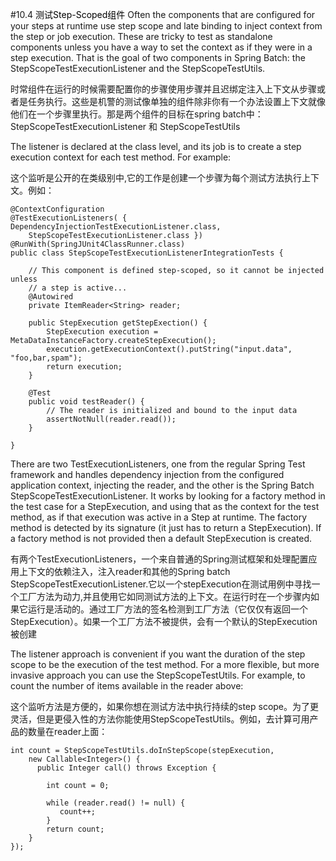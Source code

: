 #10.4 <a title="Testing Step-Scoped Components" style="color:black;">测试Step-Scoped组件</a>
Often the components that are configured for your steps at runtime use step scope and late binding to inject context from the step or job execution. These are tricky to test as standalone components unless you have a way to set the context as if they were in a step execution. That is the goal of two components in Spring Batch: the StepScopeTestExecutionListener and the StepScopeTestUtils.

时常组件在运行的时候需要配置你的步骤使用步骤并且迟绑定注入上下文从步骤或者是任务执行。这些是机警的测试像单独的组件除非你有一个办法设置上下文就像他们在一个步骤里执行。那是两个组件的目标在spring batch中：StepScopeTestExecutionListener 和 StepScopeTestUtils

The listener is declared at the class level, and its job is to create a step execution context for each test method. For example:

这个监听是公开的在类级别中,它的工作是创建一个步骤为每个测试方法执行上下文。例如：


	@ContextConfiguration
	@TestExecutionListeners( { DependencyInjectionTestExecutionListener.class,
	    StepScopeTestExecutionListener.class })
	@RunWith(SpringJUnit4ClassRunner.class)
	public class StepScopeTestExecutionListenerIntegrationTests {
	
	    // This component is defined step-scoped, so it cannot be injected unless
	    // a step is active...
	    @Autowired
	    private ItemReader<String> reader;
	
	    public StepExecution getStepExection() {
	        StepExecution execution = MetaDataInstanceFactory.createStepExecution();
	        execution.getExecutionContext().putString("input.data", "foo,bar,spam");
	        return execution;
	    }
	
	    @Test
	    public void testReader() {
	        // The reader is initialized and bound to the input data
	        assertNotNull(reader.read());
	    }
	
	}
There are two TestExecutionListeners, one from the regular Spring Test framework and handles dependency injection from the configured application context, injecting the reader, and the other is the Spring Batch StepScopeTestExecutionListener. It works by looking for a factory method in the test case for a StepExecution, and using that as the context for the test method, as if that execution was active in a Step at runtime. The factory method is detected by its signature (it just has to return a StepExecution). If a factory method is not provided then a default StepExecution is created.

有两个TestExecutionListeners，一个来自普通的Spring测试框架和处理配置应用上下文的依赖注入，注入reader和其他的Spring batch StepScopeTestExecutionListener.它以一个stepExecution在测试用例中寻找一个工厂方法为动力,并且使用它如同测试方法的上下文。在运行时在一个步骤内如果它运行是活动的。通过工厂方法的签名检测到工厂方法（它仅仅有返回一个StepExecution）。如果一个工厂方法不被提供，会有一个默认的StepExecution被创建

The listener approach is convenient if you want the duration of the step scope to be the execution of the test method. For a more flexible, but more invasive approach you can use the StepScopeTestUtils. For example, to count the number of items available in the reader above:

这个监听方法是方便的，如果你想在测试方法中执行持续的step scope。为了更灵活，但是更侵入性的方法你能使用StepScopeTestUtils。例如，去计算可用产品的数量在reader上面：


	int count = StepScopeTestUtils.doInStepScope(stepExecution,
	    new Callable<Integer>() {
	      public Integer call() throws Exception {
	
	        int count = 0;
	
	        while (reader.read() != null) {
	           count++;
	        }
	        return count;
	    }
	});
